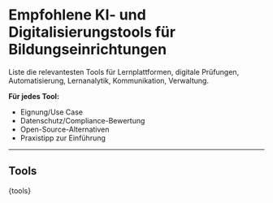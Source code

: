 <!-- tools.md -->
# Empfohlene KI- und Digitalisierungstools für Bildungseinrichtungen

Liste die relevantesten Tools für Lernplattformen, digitale Prüfungen, Automatisierung, Lernanalytik, Kommunikation, Verwaltung.

**Für jedes Tool:**
- Eignung/Use Case
- Datenschutz/Compliance-Bewertung
- Open-Source-Alternativen
- Praxistipp zur Einführung

---

## Tools

{tools}
